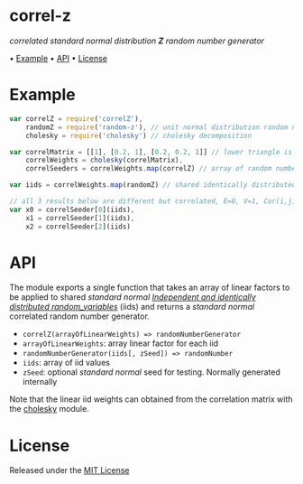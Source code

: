 <!-- markdownlint-disable MD004 MD007 MD010 MD041 MD022 MD024 MD032 MD036 -->
# correl-z

*correlated standard normal distribution **Z** random number generator*

• [Example](#example) • [API](#api) • [License](#license)

# Example

```javascript
var correlZ = require('correlZ'),
    randomZ = require('random-z'), // unit normal distribution random number generator
    cholesky = require('cholesky') // cholesky decomposition

var correlMatrix = [[1], [0.2, 1], [0.2, 0.2, 1]] // lower triangle is enough
    correlWeights = cholesky(correlMatrix),
    correlSeeders = correlWeights.map(correlZ) // array of random number generators

var iids = correlWeights.map(randomZ) // shared identically distributed variables

// all 3 results below are different but correlated, E=0, V=1, Cor(i,j) = 0.2
var x0 = correlSeeder[0](iids),
    x1 = correlSeeder[1](iids),
    x2 = correlSeeder[2](iids)
```

# API

The module exports a single function that takes an array of linear factors to be applied to shared *standard normal*
*[Independent and identically distributed random_variables](https://en.wikipedia.org/wiki/Independent_and_identically_distributed_random_variables)*
(iids) and returns a *standard normal* correlated random number generator.

* `correlZ(arrayOfLinearWeights) => randomNumberGenerator`
* `arrayOfLinearWeights`: array linear factor for each iid
* `randomNumberGenerator(iids[, zSeed]) => randomNumber`
* `iids`: array of iid values
* `zSeed`: optional *standard normal* seed for testing. Normally generated internally

Note that the linear iid weights can obtained from the correlation matrix with the
[cholesky](https://www.npmjs.com/package/cholesky) module.

# License

Released under the [MIT License](http://www.opensource.org/licenses/MIT)
